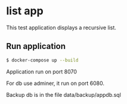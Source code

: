 # list app
This test application displays a recursive list. 

## Run application

```sh
$ docker-compose up --build
```

Application run on port 8070

For db use adminer, it run on port 6080.

Backup db is in the file data/backup/appdb.sql   
